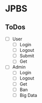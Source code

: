 # JPBS


## ToDos
- [ ] User
  - [ ] Login
  - [ ] Logout
  - [ ] Submit
  - [ ] Get
- [ ] Admin
  - [ ] Login
  - [ ] Logout
  - [ ] Get
  - [ ] Ban
  - [ ] Big Data
